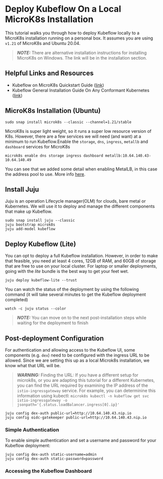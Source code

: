 # Deploy Kubeflow On a Local MicroK8s Installation
This tutorial walks you through how to deploy Kubeflow locally to a MicroK8s installation running on a personal box. It assumes you are using `v1.21` of MicroK8s and Ubuntu 20.04. 

> ***NOTE:*** There are alternative installation instructions for installing MicroK8s on Windows. The link will be in the installation section.

## Helpful Links and Resources
* Kubeflow on MicroK8s Quickstart Guide ([link](https://charmed-kubeflow.io/docs/quickstart))
* Kubeflow General Installation Guide On Any Conformant Kubernetes ([link](https://charmed-kubeflow.io/docs/install))

## MicroK8s Installation (Ubuntu)
```
sudo snap install microk8s --classic --channel=1.21/stable
```

MicroK8s is super light weight, so it runs a super low resource version of K8s. However, there are a few services we will need (and want) at a minimum to run Kubeflow.Enable the `storage`, `dns`, `ingress`, `metallb` and `dashboard` services for MicroK8s

```
microk8s enable dns storage ingress dashboard metallb:10.64.140.43-10.64.140.49
```

You can see that we added some detail when enabling MetalLB, in this case the address pool to use. More info [here](https://microk8s.io/docs).

## Install Juju
Juju is an operation Lifecycle manager(OLM) for clouds, bare metal or Kubernetes. We will use it to deploy and manage the different components that make up Kubeflow.

```
sudo snap install juju --classic
juju bootstrap microk8s
juju add-model kubeflow
```

## Deploy Kubeflow (Lite)
You can opt to deploy a full Kubeflow installation. However, in order to make that feasible, you need at least 4 cores, 12GB of RAM, and 60GB of storage that are free to use on your local cluster. For laptop or smaller deployments, going with the *lite* bundle is the best way to get your feet wet.

```
juju deploy kubeflow-lite --trust
```

You can watch the status of the deployment by using the following command (it will take several minutes to get the Kubeflow deployment completed)

```
watch -c juju status --color
```

> ***NOTE:***  You can move on to the next post-installation steps while waiting for the deployment to finish

## Post-deployment Configuration
For authentication and allowing access to the Kubeflow UI, some components (e.g. `dex`) need to be configured with the ingress URL to be allowed. Since we are setting this up as a local Microk8s installation, we know what that URL will be.

> ***WARNING:***  Finding the URL: If you have a different setup for microk8s, or you are adapting this tutorial for a different Kubernetes, you can find the URL required by examining the IP address of the `istio-ingressgateway` service. For example, you can determinine this information using kubectl: `microk8s kubectl -n kubeflow get svc istio-ingressgateway -o jsonpath='{.status.loadBalancer.ingress[0].ip}'`

```
juju config dex-auth public-url=http://10.64.140.43.nip.io
juju config oidc-gatekeeper public-url=http://10.64.140.43.nip.io
```

### Simple Authentication
To enable simple authentication and set a username and password for your Kubeflow deployment:

```
juju config dex-auth static-username=admin
juju config dex-auth static-password=password
```

### Accessing the Kubeflow Dashboard
